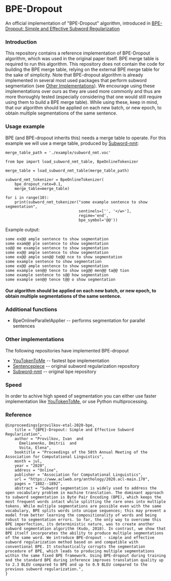 # BPE-Dropout
An official implementation of "BPE-Dropout" algorithm, introduced in [BPE-Dropout: Simple and Effective Subword Regularization](https://www.aclweb.org/anthology/2020.acl-main.170/)

### Introduction
This repository contains a reference implementation of BPE-Dropout algorithm, which was used in the original paper itself. BPE merge table is required to run this algorithm. This repository does not contain the code for building the BPE merge table, relying on the external BPE merge table for the sake of simplicity. Note that BPE-dropout algorithm is already implemented in several most used packages that perform subword segmentation (see [Other Implementations](#other-implementations)). We encourage using these implementations over ours as they are used more commonly and thus are more thoroughly tested (especially considering that one would still require using them to build a BPE merge table). While using these, keep in mind, that our algorithm should be applied on each new batch, or new epoch, to obtain multiple segmentations of the same sentence.

### Usage example

BPE (and BPE-dropout inherits this) needs a merge table to operate. 
For this example we will use a merge table, produced by 
 [Subword-nmt](https://github.com/rsennrich/subword-nmt):

```
merge_table_path = './example/subword_nmt.voc'

from bpe import load_subword_nmt_table, BpeOnlineTokenizer

merge_table = load_subword_nmt_table(merge_table_path)

subword_nmt_tokenizer = BpeOnlineTokenizer(
    bpe_dropout_rate=0.1, 
    merge_table=merge_table)

for i in range(10):
    print(subword_nmt_tokenizer("some example sentence to show segmentation", 
                                sentinels=['', '</w>'],
                                regime='end',
                                bpe_symbol='@@'))
```

Example output:

```
some ex@@ ample sentence to show segmentation
some exam@@ ple sentence to show segmentation
so@@ me example sentence to show segmentation
some ex@@ ample sentence to show segmentation
some ex@@ ample sen@@ te@@ nce to show segmentation
some example sentence to show segmentation
some ex@@ ample sentence to show segmentation
some example sen@@ tence to show seg@@ men@@ ta@@ tion
some example sentence to s@@ how segmentation
some example sen@@ tence t@@ o show segmentation
```

#### Our algorithm should be applied on each new batch, or new epoch, to obtain multiple segmentations of the same sentence.

### Additional functions

* BpeOnlineParallelApplier -- performs segmentation for parallel sentences

### Other implementations
The following repositories have implemented BPE-dropout
* [YouTokenToMe](https://github.com/VKCOM/YouTokenToMe) -- fastest bpe implementation
* [Sentencepiece](https://github.com/google/sentencepiece) -- original subword regularization repository
* [Subword-nmt](https://github.com/rsennrich/subword-nmt) -- original bpe repository

### Speed

In order to achive high speed of segmentation you can either use faster implementation like [YouTokenToMe](https://github.com/VKCOM/YouTokenToMe), or use Python multiprocessing.

### Reference

```
@inproceedings{provilkov-etal-2020-bpe,
    title = "{BPE}-Dropout: Simple and Effective Subword Regularization",
    author = "Provilkov, Ivan  and
      Emelianenko, Dmitrii  and
      Voita, Elena",
    booktitle = "Proceedings of the 58th Annual Meeting of the Association for Computational Linguistics",
    month = jul,
    year = "2020",
    address = "Online",
    publisher = "Association for Computational Linguistics",
    url = "https://www.aclweb.org/anthology/2020.acl-main.170",
    pages = "1882--1892",
    abstract = "Subword segmentation is widely used to address the open vocabulary problem in machine translation. The dominant approach to subword segmentation is Byte Pair Encoding (BPE), which keeps the most frequent words intact while splitting the rare ones into multiple tokens. While multiple segmentations are possible even with the same vocabulary, BPE splits words into unique sequences; this may prevent a model from better learning the compositionality of words and being robust to segmentation errors. So far, the only way to overcome this BPE imperfection, its deterministic nature, was to create another subword segmentation algorithm (Kudo, 2018). In contrast, we show that BPE itself incorporates the ability to produce multiple segmentations of the same word. We introduce BPE-dropout - simple and effective subword regularization method based on and compatible with conventional BPE. It stochastically corrupts the segmentation procedure of BPE, which leads to producing multiple segmentations within the same fixed BPE framework. Using BPE-dropout during training and the standard BPE during inference improves translation quality up to 2.3 BLEU compared to BPE and up to 0.9 BLEU compared to the previous subword regularization.",
}
```
